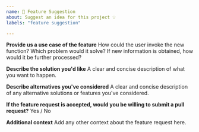 ```yaml
---
name: 🚀 Feature Suggestion
about: Suggest an idea for this project 💡
labels: "feature suggestion"

---
```


**Provide us a use case of the feature**
How could the user invoke the new function? Which problem would it solve? If new information is obtained, how would it be further processed?

**Describe the solution you'd like**
A clear and concise description of what you want to happen.

**Describe alternatives you've considered**
A clear and concise description of any alternative solutions or features you've considered.

**If the feature request is accepted, would you be willing to submit a pull request?**
Yes / No
<!-- Help can be provided if you need assistance submitting a PR -->

**Additional context**
Add any other context about the feature request here.

<!-- please also see https://instaloader.github.io/contributing.html for how to suggest a feature -->
